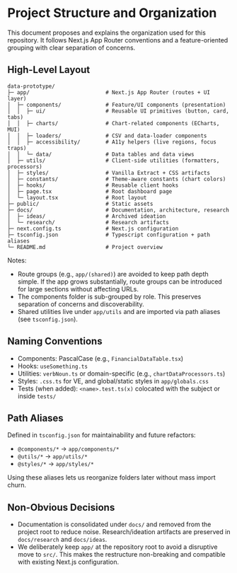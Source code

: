 # Project Structure and Organization

This document proposes and explains the organization used for this repository. It follows Next.js App Router conventions and a feature-oriented grouping with clear separation of concerns.

## High-Level Layout

```
data-prototype/
├─ app/                        # Next.js App Router (routes + UI layer)
│  ├─ components/              # Feature/UI components (presentation)
│  │  ├─ ui/                   # Reusable UI primitives (button, card, tabs)
│  │  ├─ charts/               # Chart-related components (ECharts, MUI)
│  │  ├─ loaders/              # CSV and data-loader components
│  │  ├─ accessibility/        # A11y helpers (live regions, focus traps)
│  │  └─ data/                 # Data tables and data views
│  ├─ utils/                   # Client-side utilities (formatters, processors)
│  ├─ styles/                  # Vanilla Extract + CSS artifacts
│  ├─ constants/               # Theme-aware constants (chart colors)
│  ├─ hooks/                   # Reusable client hooks
│  ├─ page.tsx                 # Root dashboard page
│  └─ layout.tsx               # Root layout
├─ public/                     # Static assets
├─ docs/                       # Documentation, architecture, research
│  ├─ ideas/                   # Archived ideation
│  └─ research/                # Research artifacts
├─ next.config.ts              # Next.js configuration
├─ tsconfig.json               # Typescript configuration + path aliases
└─ README.md                   # Project overview
```

Notes:
- Route groups (e.g., `app/(shared)`) are avoided to keep path depth simple. If the app grows substantially, route groups can be introduced for large sections without affecting URLs.
- The components folder is sub-grouped by role. This preserves separation of concerns and discoverability.
- Shared utilities live under `app/utils` and are imported via path aliases (see `tsconfig.json`).

## Naming Conventions

- Components: PascalCase (e.g., `FinancialDataTable.tsx`)
- Hooks: `useSomething.ts`
- Utilities: `verbNoun.ts` or domain-specific (e.g., `chartDataProcessors.ts`)
- Styles: `.css.ts` for VE, and global/static styles in `app/globals.css`
- Tests (when added): `<name>.test.ts(x)` colocated with the subject or inside `tests/`

## Path Aliases

Defined in `tsconfig.json` for maintainability and future refactors:
- `@components/*` → `app/components/*`
- `@utils/*` → `app/utils/*`
- `@styles/*` → `app/styles/*`

Using these aliases lets us reorganize folders later without mass import churn.

## Non-Obvious Decisions

- Documentation is consolidated under `docs/` and removed from the project root to reduce noise. Research/ideation artifacts are preserved in `docs/research` and `docs/ideas`.
- We deliberately keep `app/` at the repository root to avoid a disruptive move to `src/`. This makes the restructure non-breaking and compatible with existing Next.js configuration.

